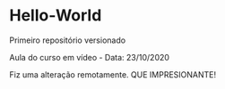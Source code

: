 # Hello-World
 Primeiro repositório versionado

 Aula do curso em vídeo - Data: 23/10/2020

Fiz uma alteração remotamente. QUE IMPRESIONANTE!
